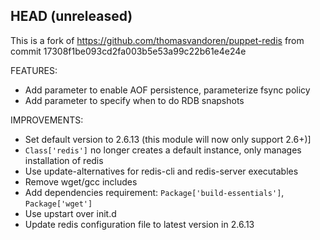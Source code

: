 ## HEAD (unreleased)

This is a fork of https://github.com/thomasvandoren/puppet-redis from commit 17308f1be093cd2fa003b5e53a99c22b61e4e24e

FEATURES:

  - Add parameter to enable AOF persistence, parameterize fsync policy
  - Add parameter to specify when to do RDB snapshots

IMPROVEMENTS:

  - Set default version to 2.6.13 (this module will now only support 2.6+)]
  - `Class['redis']` no longer creates a default instance, only manages installation of redis
  - Use update-alternatives for redis-cli and redis-server executables
  - Remove wget/gcc includes
  - Add dependencies requirement: `Package['build-essentials']`, `Package['wget']`
  - Use upstart over init.d
  - Update redis configuration file to latest version in 2.6.13
